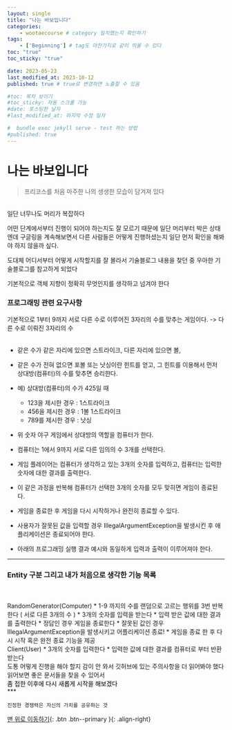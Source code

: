 ```yaml
---
layout: single
title: "나는 바보입니다"
categories:
    - wootaecourse # category 일치했는지 확인하기 
tags:
    - ['Beginning'] # tag도 마찬가지로 같이 띄울 수 있다 
toc: "true"
toc_sticky: "true"

date: 2023-05-23
last_modified_at: 2023-10-12
published: true # true로 변경하면 노출할 수 있음 

#toc: 목차 보이기 
#toc_sticky: 자동 스크롤 가능 
#date: 포스팅한 날자 
#last_modified_at: 마지막 수정 일자 

#  bundle exec jekyll serve - test 하는 방법 
#published: true
---
```

# 나는 바보입니다 
> 프리코스를 처음 마주한 나의 생생한 모습이 담겨져 있다 
<br>
일단 너무나도 머리가 복잡하다

어떤 단계에서부터 진행이 되어야 하는지도 잘 모르기 때문에 일단 머리부터 박은 상태엔데 구글링을 계속해보면서 다른 사람들은 어떻게 진행하셨는지 일단 먼저 확인을 해봐야 하지 않을까 싶다. 

도대체 어디서부터 어떻게 시작할지를 잘 몰라서 기술블로그 내용을 찾던 중 우아한 기술블로그를 참고하게 되었다 

기본적으로 객체 지향이 정확히 무엇인지를 생각하고 넘겨야 한다
<br>
### 프로그래밍 관련 요구사항

기본적으로 1부터 9까지 서로 다른 수로 이루어진 3자리의 수를 맞추는 게임이다.
-> 다른 수로 이뤄진 3자리의 수 
<br>
<br>
* 같은 수가 같은 자리에 있으면 스트라이크, 다른 자리에 있으면 볼, 
* 같은 수가 전혀 없으면 포볼 또는 낫싱이란 힌트를 얻고, 그 힌트를 이용해서 먼저 상대방(컴퓨터)의 수를 맞추면 승리한다.


* 예) 상대방(컴퓨터)의 수가 425일 때
  * 123을 제시한 경우 : 1스트라이크
  * 456을 제시한 경우 : 1볼 1스트라이크
  * 789를 제시한 경우 : 낫싱
* 위 숫자 야구 게임에서 상대방의 역할을 컴퓨터가 한다. 
* 컴퓨터는 1에서 9까지 서로 다른 임의의 수 3개를 선택한다. 
* 게임 플레이어는 컴퓨터가 생각하고 있는 3개의 숫자를 입력하고, 컴퓨터는 입력한 숫자에 대한 결과를 출력한다.
* 이 같은 과정을 반복해 컴퓨터가 선택한 3개의 숫자를 모두 맞히면 게임이 종료된다.

* 게임을 종료한 후 게임을 다시 시작하거나 완전히 종료할 수 있다.
* 사용자가 잘못된 값을 입력할 경우 IllegalArgumentException을 발생시킨 후 애플리케이션은 종료되어야 한다.

* 아래의 프로그래밍 실행 결과 예시와 동일하게 입력과 출력이 이루어져야 한다.

- - -

### Entity 구분 그리고 내가 처음으로 생각한 기능 목록
<br>
<br>
RandomGenerator(Computer)
* 1-9 까지의 수를 랜덤으로 고르는 행위를 3번 반복한다 ( 서로 다른 3개의 수 ) 
* 3개의 숫자를 입력을 받는다
* 입력 받은 값에 대한 결과를 출력한다 
* 정답인 경우 게임을 종료한다
* 잘못된 값인 경우 IllegalArgumentException을 발생시키고 어플리케이션 종료!
* 게임을 종료 한 후 다시 시작 혹은 완전 종료 기능을 제공 
<br>
Client(User)
* 3개의 숫자를 입력한다 
* 입력한 값에 대한 결과를 컴퓨터로 부터 반환 받는다


<br>
도통 어떻게 진행을 해야 할지 감이 안 와서 깃허브에 있는 주의사항을 더 읽어봐야 했다
읽어보면 좋은 문서들을 찾을 수 있어서 <br><mark style='background-color: #f6f8fa'>좀 접한 이후에 다시 새롭게 시작을 해보겠다</mark>



<br>
***
    
    진정한 경쟁력은 자신의 가치를 공유하는 것


[맨 위로 이동하기](#){: .btn .btn--primary }{: .align-right}






